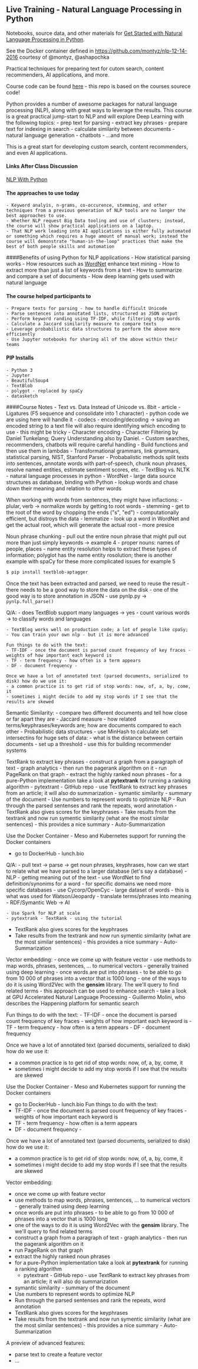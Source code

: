 ## Live Training - Natural Language Processing in Python

Notebooks, source data, and other materials for
[Get Started with Natural Language Processing in Python](https://www.safaribooksonline.com/live-training/courses/get-started-with-natural-language-processing-in-python/0636920065517/).

See the Docker container defined in https://github.com/montyz/nlp-12-14-2016
courtesy of @montyz, @ashapochka

Practical techniques for preparing text for cutom search, content recommenders, AI applications, and more.

Course code can be found [here](https://github.com/ceteri/a41124835ed0) - this repo is based on the courses sourece code!

Python provides a number of awesome packages for natural language processing (NLP), along with great ways to leverage the results. This course is a great practical jump-start to NLP and will explore Deep Learning with the following topics:
    - prep text for parsing
    - extract key phrases
    - prepare text for indexing in search
    - calculate similarity between documents
    - natural language generation
    - chatbots
    - ...and more

This is a great start for developing custom search, content recommenders, and even AI applications.


#### Links After Class Discussion
[NLP With Python](http://www.one-tab.com/page/hfnDmR4uTWWqpxXeqMtNCw)



#### The approaches to use today
    - Keyword analyis, n-grams, co-occurence, stemming, and other techniques from a previous generation of NLP tools are no longer the best approaches to use. 
    - Whether NLP request Big Data tooling and use of clusters; instead, the course will show practical applications on a laptop. 
    - That NLP work leading into AI applications is either fully automated or something which requires a huge amount of manual work; instead the course will demonstrate "human-in-the-loop" practices that make the best of both people skills and automation

####Benefits of using Python for NLP applications
    - How statistical parsing works
    - How resources such as [WordNet](https://wordnet.princeton.edu/) enhance text mining
    - How to extract more than just a list of keywords from a text
    - How to summarize and compare a set of documents
    - How deep learning gets used with natural language

#### The course helped participants to
    - Prepare texts for parsing - how to handle difficult Unicode
    - Parse sentences into annotated lists, structured as JSON output
    - Perform keyword randing using TF-IDF, while filtering stop words
    - Calculate a Jaccard similarity measure to compare texts
    - Leverage probabilistic data structures to perform the above more efficiently
    - Use Jupyter notebooks for sharing all of the above within their teams

#### PIP Installs
    - Python 3
    - Jupyter
    - BeautifulSoup4
    - TextBlob
    - polygot - replaced by spaCy
    - datasketch

####Course Notes
    - Text vs. Data Instead of Unicode vs. 8bit - article
    - Ligatures (F5 sequence and consolidate into 1 character) - python code we are using here will handle it
    - codecs - encoding/decoding -> saving an encoded string to a text file will also require identifying which encoding to use - this might be tricky
    - Character encoding - Character Filtering by Daniel Tunkelang; Query Understanding also by Daniel. 
    - Custom searches, recommenders, chatbots will require careful handling
    - Build functions and then use them in lambdas
    - Transformational grammars, link grammars, statistical parsing, NIST, Stanford Parser
    - Probabalistic methods split texts into sentences, annotate words with part-of-speech, chunk noun phrases, resolve named entities, estimate sentiment scores, etc.
    - TextBlog vs. NLTK - natural language processes in python
    - WordNet - large data source structures as database, binding with Python - lookup words and chase down their meaning and relation to other words

When working with words from sentences, they might have inflactions:
    - plular, verb -> normalize words by getting to root words
    - stemming - get to the root of the word by chopping the ends ("s", "ed") - computationally efficient, but distroys the data
    - lemmatize - look up a word in WordNet and get the actual root, which will generate the actual root - more presice

Noun phrase chunking
    - pull out the entire noun phrase that might pull out more than just simply keywords -> example 4
    - proper nouns: names of people, places - name entity resolution helps to extract these types of information; polyglot has the name entity rosolution; there is another example with spaCy for these more complicated issues for example 5

```bash
$ pip install textblob-aptagger
```

Once the text has been extracted and parsed, we need to reuse the result - there needs to be a good way to store the data on the disk
    - one of the good way is to store annotation in JSON
    - use pynlp.py -> ``` pynlp.full_parse() ```

Q/A:
    - does TextBlob support many languages -> yes
    - count various words -> to classify words and languages

    - TextBlog works well on production code; a lot of people like cpaSy; 
    - You can train your own nlp - but it is more advanced

    Fun things to do with the text:
    - TF-IDF - once the document is parsed count frequency of key fraces - weights of how important each keyword is
    - TF - term frequency - how often is a term appears
    - DF - document frequency - 

    Once we have a lot of annotated text (parsed documents, serialized to disk) how do we use it:
    - a common practice is to get rid of stop words: now, of, a, by, come, it
    - sometimes i might decide to add my stop words if I see that the results are skewed

Semantic Similarity:
    - compare two different documents and tell how close or far apart they are
    - Jaccard measure - how related terms/keyphrases/keywords are; how are documents compared to each other
    - Probabilistic data structures - use MinHash to calculate set intersectins for huge sets of data:
        - what is the distance between certain documents
        - set up a threshold
        - use this for building recommender systems

TextRank to extract key phrases
    - construct a graph from a paragraph of text - graph analytics - then run the pagerank algorithm on it
    - run PageRank on that graph
    - extract the highly ranked noun phrases
    - for a pure-Python implementation take a look at **pytextrank** for running a ranking algorithm
        - pytextrant - GitHub repo - use TextRank to extract key phrases from an article; it will also do summarization
    - symantic similarity - summary of the document
    - Use numbers to represent words to optimize NLP
    - Run through the parsed sentenses and rank the repeats, word annotation
    - TextRank also gives scores for the keyphrases
    - Take results from the textrank and now run symentic similarity (what are the most similar sentences) - this provides a nice summary - Auto-Summarization

Use the Docker Container - Meso and Kubernetes support for running the Docker containers
- go to DockerHub - lunch.bio

Q/A:
    - pull text -> parse -> get noun phrases, keyphrases, how can we start to relate what we have parsed to a larger database (let's say a database)
    - NLP - getting meaning out of the text - use WordNet to find definition/synonims for a word
        - for specific domains we need more specific databases
        - use Cycorp/OpenCyc - large dataset of words
            - this is what was used for Watson/Jeopardy
            - translate terms/phrases into meaning
        - RDF/Symantic Web -> AI

    - Use Spark for NLP at scale
    - pytextrank - TextRank - using the tutorial


- TextRank also gives scores for the keyphrases
- Take results from the textrank and now run symentic similarity (what are the most similar sentences) - this provides a nice summary - Auto-Summarization

Vector embedding:
    - once we come up with feature vector
    - use methods to map words, phrases, sentences, ... to numerical vectors - generally trained using deep learning
    - once words are put into phrases - to be able to go from 10 000 of phrases into a vector that is 1000 long
    - one of the ways to do it is using Word2Vec with the **gensim** library. The we'll query to find related terms
    - this approach can be used to enhance search - take a look at GPU Accelerated Natural Language Processing - Guillermo Molini, who describes the Happening platform for semantic search

Fun things to do with the text:
    - TF-IDF - once the document is parsed count frequency of key fraces - weights of how important each keyword is
    - TF - term frequency - how often is a term appears
    - DF - document frequency

Once we have a lot of annotated text (parsed documents, serialized to disk) how do we use it:
- a common practice is to get rid of stop words: now, of, a, by, come, it
- sometimes i might decide to add my stop words if I see that the results are skewed

Use the Docker Container - Meso and Kubernetes support for running the Docker containers
- go to DockerHub - lunch.bio
Fun things to do with the text:
- TF-IDF - once the document is parsed count frequency of key fraces - weights of how important each keyword is
- TF - term frequency - how often is a term appears
- DF - document frequency -

Once we have a lot of annotated text (parsed documents, serialized to disk) how do we use it:
- a common practice is to get rid of stop words: now, of, a, by, come, it
- sometimes i might decide to add my stop words if I see that the results are skewed

Vector embedding:
- once we come up with feature vector
- use methods to map words, phrases, sentences, ... to numerical vectors - generally trained using deep learning
- once words are put into phrases - to be able to go from 10 000 of phrases into a vector that is 1000 long
- one of the ways to do it is using Word2Vec with the **gensim** library. The we'll query to find related terms
- construct a graph from a paragraph of text - graph analytics - then run the pagerank algorithm on it
- run PageRank on that graph
- extract the highly ranked noun phrases
- for a pure-Python implementation take a look at **pytextrank** for running a ranking algorithm
    - pytextrant - GitHub repo - use TextRank to extract key phrases from an article; it will also do summarization
- symantic similarity - summary of the document
- Use numbers to represent words to optimize NLP
- Run through the parsed sentenses and rank the repeats, word annotation
- TextRank also gives scores for the keyphrases
- Take results from the textrank and now run symentic similarity (what are the most similar sentences) - this provides a nice summary - Auto-Summarization

A preview of advanced features:
- parse text to create a feature vector
- ...

